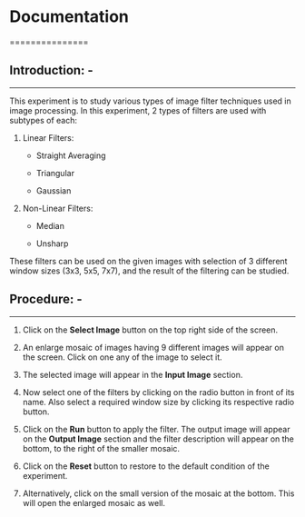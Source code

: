 # Documentation
===============

## Introduction: -
-----------------

This experiment is to study various types of image filter techniques used in
image processing. In this experiment, 2 types of filters are used with subtypes
of each:

1.  Linear Filters:

    * Straight Averaging

    *  Triangular

    *  Gaussian

2.  Non-Linear Filters:

    *  Median

    *  Unsharp

These filters can be used on the given images with selection of 3 different
window sizes (3x3, 5x5, 7x7), and the result of the filtering can be studied.

## Procedure: -
--------------

1.  Click on the **Select Image** button on the top right side of the screen.

2.  An enlarge mosaic of images having 9 different images will appear on the
    screen. Click on one any of the image to select it.

3.  The selected image will appear in the **Input Image** section.

4.  Now select one of the filters by clicking on the radio button in front of
    its name. Also select a required window size by clicking its respective
    radio button.

5.  Click on the **Run** button to apply the filter. The output image will
    appear on the **Output Image** section and the filter description will
    appear on the bottom, to the right of the smaller mosaic.

6.  Click on the **Reset** button to restore to the default condition of the
    experiment.

7.  Alternatively, click on the small version of the mosaic at the bottom. This
    will open the enlarged mosaic as well.

